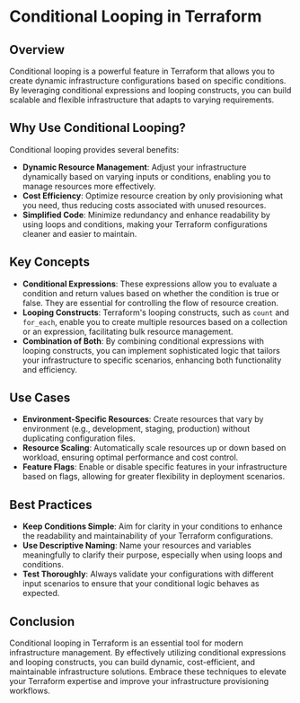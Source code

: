 # Conditional Looping in Terraform

## Overview

Conditional looping is a powerful feature in Terraform that allows you to create dynamic infrastructure configurations based on specific conditions. By leveraging conditional expressions and looping constructs, you can build scalable and flexible infrastructure that adapts to varying requirements.

## Why Use Conditional Looping?

Conditional looping provides several benefits:

- **Dynamic Resource Management**: Adjust your infrastructure dynamically based on varying inputs or conditions, enabling you to manage resources more effectively.
- **Cost Efficiency**: Optimize resource creation by only provisioning what you need, thus reducing costs associated with unused resources.
- **Simplified Code**: Minimize redundancy and enhance readability by using loops and conditions, making your Terraform configurations cleaner and easier to maintain.

## Key Concepts

- **Conditional Expressions**: These expressions allow you to evaluate a condition and return values based on whether the condition is true or false. They are essential for controlling the flow of resource creation.
- **Looping Constructs**: Terraform's looping constructs, such as `count` and `for_each`, enable you to create multiple resources based on a collection or an expression, facilitating bulk resource management.
- **Combination of Both**: By combining conditional expressions with looping constructs, you can implement sophisticated logic that tailors your infrastructure to specific scenarios, enhancing both functionality and efficiency.

## Use Cases

- **Environment-Specific Resources**: Create resources that vary by environment (e.g., development, staging, production) without duplicating configuration files.
- **Resource Scaling**: Automatically scale resources up or down based on workload, ensuring optimal performance and cost control.
- **Feature Flags**: Enable or disable specific features in your infrastructure based on flags, allowing for greater flexibility in deployment scenarios.

## Best Practices

- **Keep Conditions Simple**: Aim for clarity in your conditions to enhance the readability and maintainability of your Terraform configurations.
- **Use Descriptive Naming**: Name your resources and variables meaningfully to clarify their purpose, especially when using loops and conditions.
- **Test Thoroughly**: Always validate your configurations with different input scenarios to ensure that your conditional logic behaves as expected.

## Conclusion

Conditional looping in Terraform is an essential tool for modern infrastructure management. By effectively utilizing conditional expressions and looping constructs, you can build dynamic, cost-efficient, and maintainable infrastructure solutions. Embrace these techniques to elevate your Terraform expertise and improve your infrastructure provisioning workflows.
